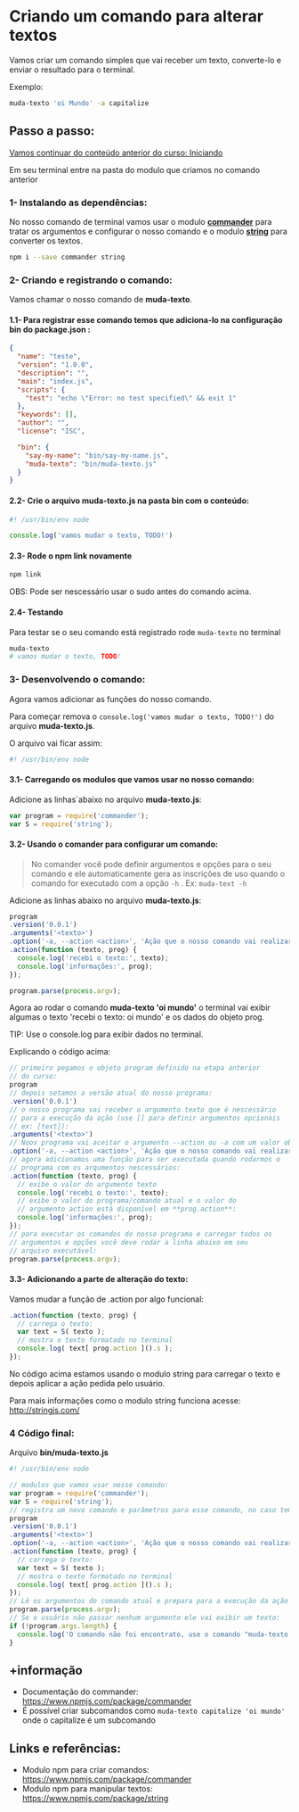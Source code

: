 # Criando um comando para alterar textos

Vamos criar um comando simples que vai receber um texto, converte-lo e enviar o resultado para o terminal.

Exemplo:

```sh
muda-texto 'oi Mundo' -a capitalize
```

## Passo a passo:

[Vamos continuar do conteúdo anterior do curso: Iniciando](1_iniciando.md)

Em seu terminal entre na pasta do modulo que criamos no comando anterior

### 1- Instalando as dependências:

No nosso comando de terminal vamos usar o modulo [**commander**](https://www.npmjs.com/package/commander) para tratar os argumentos e configurar o nosso comando e o modulo [**string**](https://www.npmjs.com/package/string) para converter os textos.

```sh
npm i --save commander string
```

### 2- Criando e registrando o comando:

Vamos chamar o nosso comando de **muda-texto**.

#### 1.1- Para registrar esse comando temos que adiciona-lo na configuração **bin** do **package.json** :

```json
{
  "name": "teste",
  "version": "1.0.0",
  "description": "",
  "main": "index.js",
  "scripts": {
    "test": "echo \"Error: no test specified\" && exit 1"
  },
  "keywords": [],
  "author": "",
  "license": "ISC",

  "bin": {
    "say-my-name": "bin/say-my-name.js",
    "muda-texto": "bin/muda-texto.js"
  }
}
```

#### 2.2- Crie o arquivo **muda-texto.js** na pasta **bin** com o conteúdo:

```js
#! /usr/bin/env node

console.log('vamos mudar o texto, TODO!')
```

#### 2.3- Rode o npm link novamente

```sh
npm link
```

OBS: Pode ser nescessário usar o sudo antes do comando acima.

#### 2.4- Testando

Para testar se o seu comando está registrado rode `muda-texto` no terminal

```sh
muda-texto
# vamos mudar o texto, TODO!
```

### 3- Desenvolvendo o comando:

Agora vamos adicionar as funções do nosso comando.

Para começar remova o `console.log('vamos mudar o texto, TODO!')` do arquivo **muda-texto.js**.

O arquivo vai ficar assim:

```js
#! /usr/bin/env node
```

#### 3.1- Carregando os modulos que vamos usar no nosso comando:

Adicione as linhas`abaixo no arquivo **muda-texto.js**:

```js
var program = require('commander');
var S = require('string');
```

#### 3.2- Usando o comander para configurar um comando:

> No comander você pode definir argumentos e opções para o seu comando e ele automaticamente gera as inscrições de uso quando o comando for executado com a opção `-h` . Ex: `muda-text -h`

Adicione as linhas abaixo no arquivo **muda-texto.js**:

```js
program
.version('0.0.1')
.arguments('<texto>')
.option('-a, --action <action>', 'Ação que o nosso comando vai realizar')
.action(function (texto, prog) {
  console.log('recebi o texto:', texto);
  console.log('informações:', prog);
});

program.parse(process.argv);
```

Agora ao rodar o comando **muda-texto 'oi mundo'** o terminal vai exibir algumas o texto 'recebi o texto: oi mundo' e os dados do objeto prog.

TIP: Use o console.log para exibir dados no terminal.

Explicando o código acima:

```js
// primeiro pegamos o objeto program definido na etapa anterior
// do curso:
program
// depois setamos a versão atual do nosso programa:
.version('0.0.1')
// o nosso programa vai receber o argumento texto que é nescessário 
// para a execução da ação (use [] para definir argumentos opcionais 
// ex: [text]):
.arguments('<texto>')
// Noos programa vai aceitar o argumento --action ou -a com um valor obrigatório:
.option('-a, --action <action>', 'Ação que o nosso comando vai realizar')
// agora adicionamos uma função para ser executada quando rodarmos o 
// programa com os arqumentos nescessários:
.action(function (texto, prog) {
  // exibe o valor do argumento texto
  console.log('recebi o texto:', texto);
  // exibe o valor do programa/comando atual e o valor do 
  // argumento action está disponível em **prog.action**:
  console.log('informações:', prog);
});
// para executar os comandos do nosso programa e carregar todos os 
// argumentos e opções você deve rodar a linha abaixo em seu 
// arquivo executável:
program.parse(process.argv);
```

#### 3.3- Adicionando a parte de alteração do texto:

Vamos mudar a função de .action por algo funcional:

```js
.action(function (texto, prog) {
  // carrega o texto:
  var text = S( texto );
  // mostra o texto formatado no terminal
  console.log( text[ prog.action ]().s );
});
```

No código acima estamos usando o modulo string para carregar o texto e depois aplicar a ação pedida pelo usuário.

Para mais informações como o modulo string funciona acesse: http://stringjs.com/


### 4 Código final:

Arquivo **bin/muda-texto.js**

```js
#! /usr/bin/env node

// modulos que vamos usar nesse comando:
var program = require('commander');
var S = require('string');
// registra um novo comando e parâmetros para esse comando, no caso temos 1 argumento obrigátório e 1 opção para selecionar a ação:
program
.version('0.0.1')
.arguments('<texto>')
.option('-a, --action <action>', 'Ação que o nosso comando vai realizar')
.action(function (texto, prog) {
  // carrega o texto:
  var text = S( texto );
  // mostra o texto formatado no terminal
  console.log( text[ prog.action ]().s );
});
// Lê os argumentos do comando atual e prepara para a execução da ação relacionada:
program.parse(process.argv);
// Se o usuário não passar nenhum argumento ele vai exibir um texto:
if (!program.args.length) {
  console.log('O comando não foi encontrato, use o comando "muda-texto -h" para ver todas as opções disponíveis.');
}

```

## +informação

- Documentação do commander: https://www.npmjs.com/package/commander
- É possível criar subcomandos como `muda-texto capitalize 'oi mundo'` onde o capitalize é um subcomando

## Links e referências:

- Modulo npm para criar comandos: https://www.npmjs.com/package/commander
- Modulo npm para manipular textos: https://www.npmjs.com/package/string
